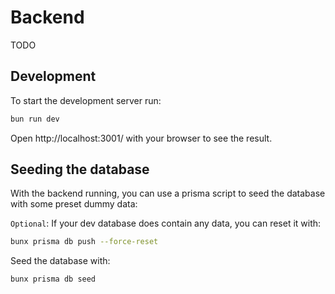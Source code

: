 # Backend
TODO
## Development
To start the development server run:
```bash
bun run dev
```

Open http://localhost:3001/ with your browser to see the result.

## Seeding the database
With the backend running, you can use a prisma script to seed the database with some preset dummy data:

`Optional`: If your dev database does contain any data, you can reset it with:
```bash
bunx prisma db push --force-reset
```

Seed the database with:
```bash
bunx prisma db seed
```